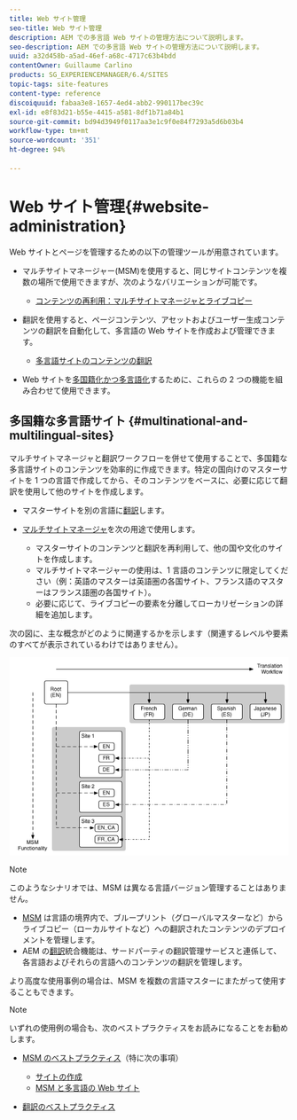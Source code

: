 ```yaml
---
title: Web サイト管理
seo-title: Web サイト管理
description: AEM での多言語 Web サイトの管理方法について説明します。
seo-description: AEM での多言語 Web サイトの管理方法について説明します。
uuid: a32d458b-a5ad-46ef-a68c-4717c63b4bdd
contentOwner: Guillaume Carlino
products: SG_EXPERIENCEMANAGER/6.4/SITES
topic-tags: site-features
content-type: reference
discoiquuid: fabaa3e8-1657-4ed4-abb2-990117bec39c
exl-id: e8f83d21-b55e-4415-a581-8df1b71a84b1
source-git-commit: bd94d3949f0117aa3e1c9f0e84f7293a5d6b03b4
workflow-type: tm+mt
source-wordcount: '351'
ht-degree: 94%

---
```


# Web サイト管理{#website-administration}

Web サイトとページを管理するための以下の管理ツールが用意されています。

* マルチサイトマネージャー(MSM)を使用すると、同じサイトコンテンツを複数の場所で使用できますが、次のようなバリエーションが可能です。

   * [コンテンツの再利用：マルチサイトマネージャとライブコピー](/help/sites-administering/msm.md)

* 翻訳を使用すると、ページコンテンツ、アセットおよびユーザー生成コンテンツの翻訳を自動化して、多言語の Web サイトを作成および管理できます。

   * [多言語サイトのコンテンツの翻訳](/help/sites-administering/translation.md)

* Web サイトを[多国籍化かつ多言語化](#multinational-and-multilingual-sites)するために、これらの 2 つの機能を組み合わせて使用できます。

## 多国籍な多言語サイト {#multinational-and-multilingual-sites}

マルチサイトマネージャと翻訳ワークフローを併せて使用することで、多国籍な多言語サイトのコンテンツを効率的に作成できます。特定の国向けのマスターサイトを 1 つの言語で作成してから、そのコンテンツをベースに、必要に応じて翻訳を使用して他のサイトを作成します。

* マスターサイトを別の言語に[翻訳](/help/sites-administering/translation.md)します。

* [マルチサイトマネージャ](/help/sites-administering/msm.md)を次の用途で使用します。

   * マスターサイトのコンテンツと翻訳を再利用して、他の国や文化のサイトを作成します。
   * マルチサイトマネージャーの使用は、1 言語のコンテンツに限定してください（例：英語のマスターは英語圏の各国サイト、フランス語のマスターはフランス語圏の各国サイト）。
   * 必要に応じて、ライブコピーの要素を分離してローカリゼーションの詳細を追加します。

次の図に、主な概念がどのように関連するかを示します（関連するレベルや要素のすべてが表示されているわけではありません）。

![chlimage_1-71](assets/chlimage_1-71.png)

>[!NOTE]
>
>このようなシナリオでは、MSM は異なる言語バージョン管理することはありません。
>
>* [MSM](/help/sites-administering/msm.md) は言語の境界内で、ブループリント（グローバルマスターなど）からライブコピー（ローカルサイトなど）への翻訳されたコンテンツのデプロイメントを管理します。
>* AEM の[翻訳](/help/sites-administering/translation.md)統合機能は、サードパーティの翻訳管理サービスと連係して、各言語およびそれらの言語へのコンテンツの翻訳を管理します。
>
>より高度な使用事例の場合は、MSM を複数の言語マスターにまたがって使用することもできます。

>[!NOTE]
>
>いずれの使用例の場合も、次のベストプラクティスをお読みになることをお勧めします。
>
>* [MSM のベストプラクティス](/help/sites-administering/msm-best-practices.md)（特に次の事項）
>
>   * [サイトの作成](/help/sites-administering/msm-best-practices.md#create-site)
>   * [MSM と多言語の Web サイト](/help/sites-administering/msm-best-practices.md#msm-and-multilingual-websites)
>* [翻訳のベストプラクティス](/help/sites-administering/tc-bp.md)

